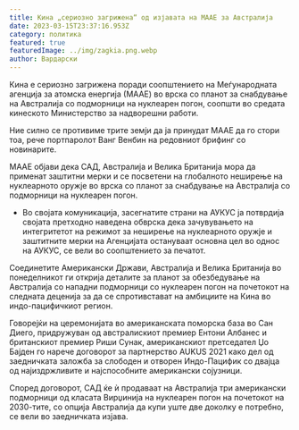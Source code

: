 ```yaml
---
title: Кина „сериозно загрижена“ од изјавата на МААЕ за Австралија
date: 2023-03-15T23:37:16.953Z
category: политика
featured: true
featuredImage: ../img/zagkia.png.webp
author: Вардарски
---
```


Кина е сериозно загрижена поради соопштението на Меѓународната агенција за атомска енергија (МААЕ) во врска со планот за снабдување на Австралија со подморници на нуклеарен погон, соопшти во средата кинеското Министерство за надворешни работи.

Ние силно се противиме трите земји да ја принудат МААЕ да го стори тоа, рече портпаролот Ванг Венбин на редовниот брифинг со новинарите.

МААЕ објави дека САД, Австралија и Велика Британија мора да применат заштитни мерки и се посветени на глобалното неширење на нуклеарното оружје во врска со планот за снабдување на Австралија со подморници на нуклеарен погон.

- Во својата комуникација, засегнатите страни на АУКУС ја потврдија својата претходно наведена обврска дека зачувувањето на интегритетот на режимот за неширење на нуклеарното оружје и заштитните мерки на Агенцијата остануваат основна цел во однос на АУКУС, се вели во соопштението за печатот.

Соединетите Американски Држави, Австралија и Велика Британија во понеделникот ги открија деталите за планот за обезбедување на Австралија со нападни подморници со нуклеарен погон на почетокот на следната деценија за да се спротивстават на амбициите на Кина во индо-пацифичкиот регион.

Говорејќи на церемонијата во американската поморска база во Сан Диего, придружуван од австралискиот премиер Ентони Албанес и британскиот премиер Риши Сунак, американскиот претседател Џо Бајден го нарече договорот за партнерство AUKUS 2021 како дел од заедничката заложба за слободен и отворен Индо-Пацифик со двајца од најиздржливите и најспособните американски сојузници.

Според договорот, САД ќе ѝ продаваат на Австралија три американски подморници од класата Вирџинија на нуклеарен погон на почетокот на 2030-тите, со опција Австралија да купи уште две доколку е потребно, се вели во заедничката изјава.
